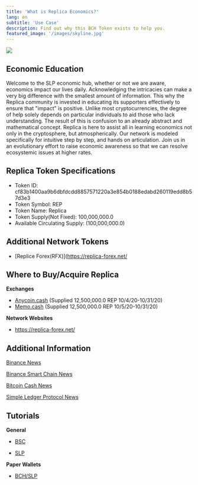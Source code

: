 ```yaml
---
title: 'What is Replica Economics?'
lang: en
subtitle: 'Use Case'
description: Find out why this BCH Token exists to help you.
featured_image: '/images/skyline.jpg'
---
```


![](../images/replica_logo_2.jpeg)

## Economic Education

Welcome to the SLP economic hub, whether or not we are aware, economics impact our lives daily. Acknowledging the intricacies can make a very big difference with the smallest amount of information. This why the Replica community is invested in educating its supporters effectively to ensure that "impact" is positive. Unlike most cryptocurrencies, the degree of help solely depends on particular individuals to aid those who lack understanding. The result of this is confusion to an already abstract and mathematical concept. Replica is here to assist all in learning economics not only in the cryptosphere, but atmospherically. Our network is modeled specifically for intuitive step by step, and hands on articulation. Join us in an evolutionary effort to raise economic awareness so that we can resolve ecosystemic issues at higher rates.


## Replica Token Specifications

+ Token ID: cf83b1400aa9b6dbfdcdd8857571220a3e854b0188edabd260119edd8b57d3e3
+ Token Symbol: REP
+ Token Name: Replica
+ Token Supply(Not Fixed): 100,000,000.0
+ Available Circulating Supply: (100,000,000.0)

## Additional Network Tokens

+ [Replice Forex(RFX)](https://replica-forex.net/


## Where to Buy/Acquire Replica

**Exchanges**
  * [Anycoin.cash](https://www.anycoin.cash/)
   (Supplied 12,500,000.0 REP 10/4/20-10/31/20)
  * [Memo.cash](https://memo.cash/token/cf83b1400aa9b6dbfdcdd8857571220a3e854b0188edabd260119edd8b57d3e3?for-sale)
   (Supplied 12,500,000.0 REP 10/5/20-10/31/20)
   
**Network Websites**
  * https://replica-forex.net/
    
## Additional Information
[Binance News](https://www.binance.com/en/news/flash)

[Binance Smart Chain News](https://www.bsc.news/)

[Bitcoin Cash News](https://news.bitcoin.com/)

[Simple Ledger Protocol News](https://simpleledger.cash/blog/)

## Tutorials

**General**
 * [BSC](https://youtu.be/8NHnRlY9wtQ)

 * [SLP](https://www.youtube.com/playlist?list=PLRrNLF1aV3rt-MQKnLLM9RP7Wtr84UtNh)
 
**Paper Wallets**
 * [BCH/SLP](https://www.youtube.com/playlist?list=PLRrNLF1aV3rt-MQKnLLM9RP7Wtr84UtNh)
